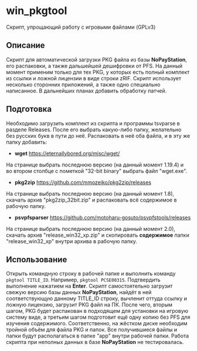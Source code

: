 # win_pkgtool
Скрипт, упрощающий работу с игровыми файлами (GPLv3)

## Описание
Скрипт для автоматической загрузки PKG файла из базы **NoPayStation**, его распаковки,
а также дальшейшей дешифровки от PFS.
На данный момент применим только для тех PKG, у которых есть полный комплект из
ссылки и ложной лицензии в виде строки zRIF.
Скрипт использует несколько сторонних приложений, а также одно специально написанное.
В дальнейших планах добавить обработку патчей.

## Подготовка
Необходимо загрузить комплект из скрипта и программы tsvparse в разделе Releases.
После его выбрать какую-либо папку, желательно без русских букв в пути до неё.
Распаковать в неё оба файла, и в эту же папку добавить:
* **wget** https://eternallybored.org/misc/wget/

На странице выбрать последнюю версию (на данный момент 1.19.4) и во втором столбце
с пометкой "32-bit binary" выбрать файл "wget.exe".
* **pkg2zip** https://github.com/mmozeiko/pkg2zip/releases

На странице выбрать последнюю версию (на данный момент 1.8), скачать архив
"pkg2zip_32bit.zip" и распаковать всё содержимое в рабочую папку.
* **psvpfsparser** https://github.com/motoharu-gosuto/psvpfstools/releases

На странице выбрать последнюю версию (на данный момент 2.0), скачать архив
"release_win32_xp.zip" и скопировать **содержимое** папки "release_win32_xp" внутри
архива в рабочую папку.

## Использование
Открыть командную строку в рабочей папке и выполнить команду `pkgtool TITLE_ID`.
Например, `pkgtool PCSE00315`. Подтвердить выполнение нажатием на **Enter**.
Скрипт самостоятельно загрузит свежую версию базы данных **NoPayStation**,
найдёт в ней соответствующую данному TITLE_ID строку, вычленит оттуда ссылку и
ложную лицензию, загрузит PKG файл на ПК. После чего, вторым шагом, PKG будет
распакован в подходящем для установки на игровую систему виде, а третьим шагом
подготовит ещё одну копию без PFS для изучения содержимого.
Соответственно, на жёстком диске необходим тройной объём для файла PKG и папок.
Все получившиеся файлы и папки будут располагаться в папке "app" внутри рабочей
папки. Работа скрипта при неполных данных в базе **NoPayStation** не тестировалась.

